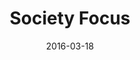 ---
layout: site
title: "Society Focus"
date: 2016-03-18
categories: [community]
version: 1.5.0
major: 1
minor: 5
patch: 0
slug: society-focus
link: http://societyfocus.com/
permalink: /sites/:slug
---